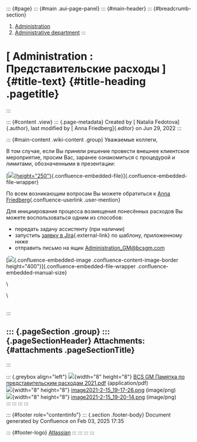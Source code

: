 ::: {#page}
::: {#main .aui-page-panel}
::: {#main-header}
::: {#breadcrumb-section}
1.  [Administration](index.html)
2.  [Administrative
    department](Administrative-department_722534410.html)
:::

[ Administration : Представительские расходы ]{#title-text} {#title-heading .pagetitle}
===========================================================
:::

::: {#content .view}
::: {.page-metadata}
Created by [ Natalia Fedotova]{.author}, last modified by [ Anna
Friedberg]{.editor} on Jun 29, 2022
:::

::: {#main-content .wiki-content .group}
Уважаемые коллеги,

В том случае, если Вы приняли решение провести внешнее клиентское
мероприятие, просим Вас, заранее ознакомиться с процедурой и лимитами,
обозначенными в презентации:

[[![](rest/documentConversion/latest/conversion/thumbnail/726302775/1){height="250"}](/download/attachments/723157035/BCS%20GM%20%D0%9F%D0%B0%D0%BC%D1%8F%D1%82%D0%BA%D0%B0%20%D0%BF%D0%BE%20%D0%BF%D1%80%D0%B5%D0%B4%D1%81%D1%82%D0%B0%D0%B2%D0%B8%D1%82%D0%B5%D0%BB%D1%8C%D1%81%D0%BA%D0%B8%D0%BC%20%D1%80%D0%B0%D1%81%D1%85%D0%BE%D0%B4%D0%B0%D0%BC%202021.pdf?version=1&modificationDate=1612278009167&api=v2){.confluence-embedded-file}]{.confluence-embedded-file-wrapper}

По всем возникающим вопросам Вы можете обратиться к [Anna
Friedberg](http://wiki/display/~aFriedberg){.confluence-userlink
.user-mention}  

Для инициирования процесса возмещения понесённых расходов Вы можете
воспользоваться одним из способов:

-   передать задачу ассистенту (при наличии)
-   запустить [заявку в
    Jira](http://jira/secure/CreateIssue.jspa?pid=16200&issuetype=3){.external-link}
    по шаблону, приложенному ниже
-   отправить письмо на ящик <Administration_GM@bcsgm.com>

[![](attachments/723157035/731938895.png){.confluence-embedded-image
.confluence-content-image-border
height="400"}]{.confluence-embedded-file-wrapper
.confluence-embedded-manual-size}

\

\

\
:::

::: {.pageSection .group}
::: {.pageSectionHeader}
Attachments: {#attachments .pageSectionTitle}
------------
:::

::: {.greybox align="left"}
![](images/icons/bullet_blue.gif){width="8" height="8"} [BCS GM Памятка
по представительским расходам
2021.pdf](attachments/723157035/726302775.pdf) (application/pdf)\
![](images/icons/bullet_blue.gif){width="8" height="8"}
[image2021-2-15\_19-17-26.png](attachments/723157035/731938894.png)
(image/png)\
![](images/icons/bullet_blue.gif){width="8" height="8"}
[image2021-2-15\_19-20-14.png](attachments/723157035/731938895.png)
(image/png)\
:::
:::
:::
:::

::: {#footer role="contentinfo"}
::: {.section .footer-body}
Document generated by Confluence on Feb 03, 2025 17:35

::: {#footer-logo}
[Atlassian](http://www.atlassian.com/)
:::
:::
:::
:::

